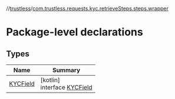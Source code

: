 //[trustless](../../index.md)/[com.trustless.requests.kyc.retrieveSteps.steps.wrapper](index.md)

# Package-level declarations

## Types

| Name | Summary |
|---|---|
| [KYCField](-k-y-c-field/index.md) | [kotlin]<br>interface [KYCField](-k-y-c-field/index.md) |
